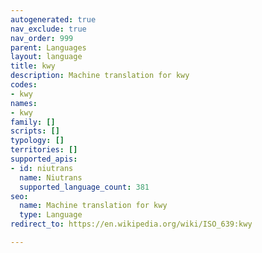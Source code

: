 ```yaml
---
autogenerated: true
nav_exclude: true
nav_order: 999
parent: Languages
layout: language
title: kwy
description: Machine translation for kwy
codes:
- kwy
names:
- kwy
family: []
scripts: []
typology: []
territories: []
supported_apis:
- id: niutrans
  name: Niutrans
  supported_language_count: 381
seo:
  name: Machine translation for kwy
  type: Language
redirect_to: https://en.wikipedia.org/wiki/ISO_639:kwy

---
```


